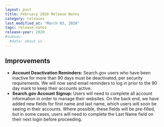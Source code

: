 ```yaml
---
layout: post
title: February 2020 Release Notes
category: releases
last_modified_at: "March 03, 2020"
tags: release-notes
release-year: 2020
#subnav:
  #data: about_us
---
```


## Improvements

* **Account Deactivation Reminders:** Search.gov users who have been inactive for more than 90 days must be deactivated, per security requirements. We will now send email reminders to log in prior to the 90 day mark to keep their accounts active.
* **Search.gov Account Signup:** Users will need to complete all account information in order to manage their websites. On the back end, we have added new fields for first name and last name, which users will soon be seeing in their accounts. Where possible, these fields will be pre-filled, but in some cases, users will need to complete the Last Name field on their next login before proceeding.
